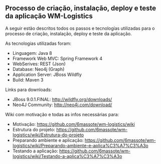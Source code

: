 ## Processo de criação, instalação, deploy e teste da aplicação WM-Logistics

A seguir estão descritos todos os passos e tecnologías utilizadas para o processo de criação, instalação, deploy e teste da aplicação.

As tecnologias utilizadas foram:
- Linguagem: Java 8
- Framework Web MVC: Spring Framework 4
- WebSerives: REST (Json)
- Database: Neo4j (Graph)
- Application Server: JBoss Wildfly
- Build: Maven 3
 
Links para downloads:
- JBoss 9.0.1.FINAL: http://wildfly.org/downloads/
- Neo4J Community: http://neo4j.com/download/

Wiki com motivação e todas as infos necessárias para:
- Motivação: https://github.com/6massote/wm-logistics/wiki
- Estrutura do projeto: https://github.com/6massote/wm-logistics/wiki/Estrutura-do-projeto
- Preparando ambiente e aplicação: https://github.com/6massote/wm-logistics/wiki/Preparando-ambiente-e-aplica%C3%A7%C3%A3o
- Testando a aplicação: https://github.com/6massote/wm-logistics/wiki/Testando-a-aplica%C3%A7%C3%A3o




